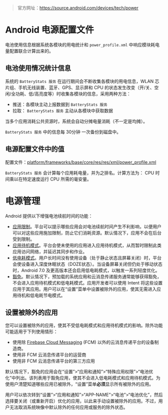 >   官方网址：https://source.android.com/devices/tech/power

# Android 电源配置文件

电池使用信息根据系统各模块的用电统计和 `power_profile.xml` 中响应模块耗电量配置联合计算出来的。

## 电池使用情况统计信息

系统的 `BatteryStats 服务` 在运行期间会不断收集各模块的用电信息，WLAN 芯片组、手机无线装置、蓝牙、GPS、显示屏和 CPU 的状态发生改变（开/关、空闲/全功耗、低/高亮度等）时收集各模块的信息，采用两种方法：

*   推送：各模块主动上报数据到 `BatteryStats 服务` 
*   拉取： `BatteryStats 服务`  主动从各模块中获取数据

当多个应用消耗公共资源时，系统会自动分摊电量消耗（不一定是均摊）。

 `BatteryStats 服务`  中的信息每 30分钟 一次备份到磁盘中。

## 电源配置文件中的值

配置文件：[platform/frameworks/base/core/res/res/xml/power_profile.xml](https://android.googlesource.com/platform/frameworks/base/+/master/core/res/res/xml/power_profile.xml)

`BatteryStats 服务`  会计算每个应用耗电量，并为之排名。计算方法为： CPU 时间乘以在特定速度运行 CPU 所需的毫安量。



# 电源管理

Android 提供以下增强电池续航时间的功能：

-   [应用限制](https://source.android.com/devices/tech/power/app_mgmt#app-restrictions)。平台可以提示哪些应用会对电池续航时间产生不利影响，以便用户可以对这些应用施加限制，防止它们消耗资源。默认情况下，应用不会在后台受到限制。
-   [应用待机模式](https://source.android.com/devices/tech/power/app_mgmt#app-standby)。平台会使未使用的应用进入应用待机模式，从而暂时限制此类应用访问网络，并延迟其同步和作业。
-   [低电耗模式](https://source.android.com/devices/tech/power/platform_mgmt#doze)。用户长时间没有使用设备（处于静止状态且屏幕关闭）时，平台会使设备进入深度休眠状态（DOZE状态）。当设备屏幕关闭但仍处于移动状态时，Android 7.0 及更高版本还会启用低电耗模式，以触发一系列轻度优化。
-   [豁免](https://source.android.com/devices/tech/power/mgmt#exempt-apps)。默认情况下，预加载的系统应用和云消息传递服务通常能够获得豁免，不会进入应用待机模式和低电耗模式。应用开发者可以使用 Intent 将这些设置应用于其应用。用户可以在“设置”菜单中设置被除外的应用，使其无需进入应用待机和低电耗节电模式。

 

## 设置被除外的应用

您可以设置被除外的应用，使其不受低电耗模式和应用待机模式的影响。除外功能可能适用于下列使用情形：

-   使用除 [Firebase Cloud Messaging](https://firebase.google.com/docs/cloud-messaging/) (FCM) 以外的云消息传递平台的设备制造商。
-   使用非 FCM 云消息传递平台的运营商
-   使用非 FCM 云消息传递平台的第三方应用

默认情况下，豁免的应用会在“设置”>“应用和通知”>“特殊应用权限”>“电池优化”中列出。该列表用于豁免应用，使其不会进入低电耗模式和应用待机模式。为使用户清楚知道哪些应用已被除外，“设置”菜单**必须**显示所有被除外的应用。

用户可以依次转到“设置”>“应用和通知”>“APP-NAME”>“电池”>“电池优化”，然后选择要关闭（或重新开启）优化的应用，以此来手动设置被除外的应用。不过，用户无法取消系统映像中默认除外的任何应用或服务的除外状态。